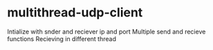 # multithread-udp-client

Intialize with snder and reciever ip and port
Multiple send and recieve functions
Recieving in different thread
